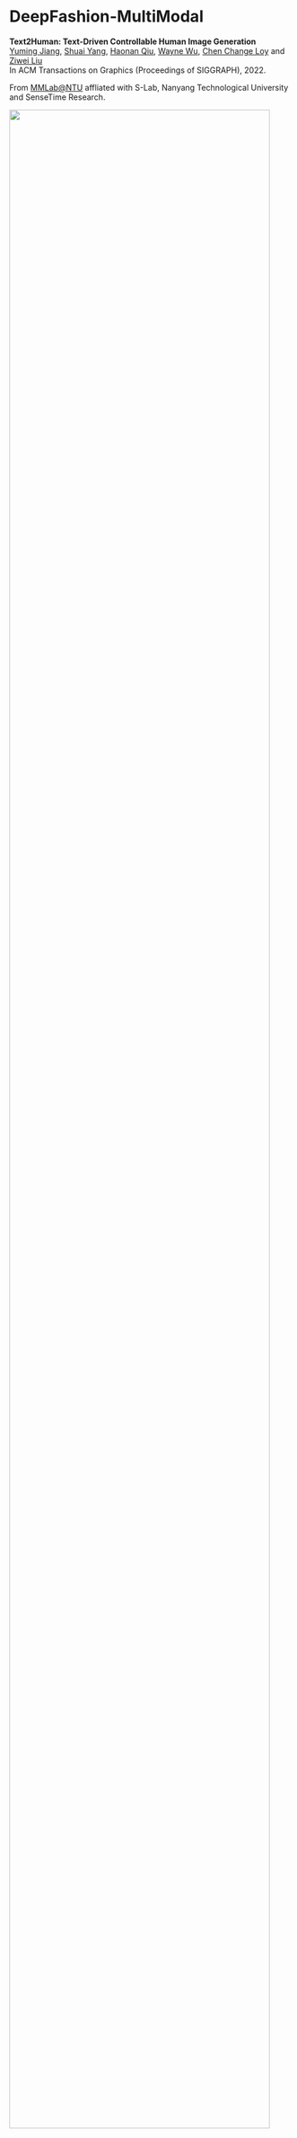 # DeepFashion-MultiModal

**Text2Human: Text-Driven Controllable Human Image Generation** </br>
[Yuming Jiang](https://yumingj.github.io/), [Shuai Yang](https://williamyang1991.github.io/), [Haonan Qiu](http://haonanqiu.com/), [Wayne Wu](https://dblp.org/pid/50/8731.html), [Chen Change Loy](https://www.mmlab-ntu.com/person/ccloy/) and [Ziwei Liu](https://liuziwei7.github.io/) </br>
In ACM Transactions on Graphics (Proceedings of SIGGRAPH), 2022.

From [MMLab@NTU](https://www.mmlab-ntu.com/index.html) affliated with S-Lab, Nanyang Technological University and SenseTime Research.

<img src="./assets/logo.png" width="96%">

[**[Project Page]**](https://yumingj.github.io/projects/Text2Human.html) | [**[Paper]**](https://arxiv.org/pdf/2205.15996.pdf) | [**[Code]**](https://github.com/yumingj/Text2Human) | [**[Demo Video]**](https://youtu.be/yKh4VORA_E0)

**DeepFashion-MultiModal** is a large-scale high-quality human dataset with rich multi-modal annotations. It has the following properties:
1. It contains 44,096 high-resolution human images, including 12,701 full body human images.
2. For each full body images, we **manually annotate** the human parsing labels of 24 classes.
3. For each full body images, we **manually annotate** the keypoints.
4. We extract DensePose for each human image.
5. Each image is **manually annotated** with attributes for both clothes shapes and textures.
6. We provide a textual description for each image.

<img src="./assets/dataset_overview.png" width="100%">

DeepFashion-MultiModal can be applied to text-driven human image generation, text-guided human image manipulation, skeleton-guided human image generation, human pose estimation, human image captioning, multi-modal learning for human images, human attribute recognition, human parsing prediction, and etc. The dataset is proposed in [Text2Human](https://github.com/yumingj/Text2Human).

## Download Links
You can download using the following links:

| Path | Size | Files | Format | Description
| :--- | :---- | ----: | :----: | :----------
| [DeepFashion-MultiModal](https://drive.google.com/drive/folders/1An2c_ZCkeGmhJg0zUjtZF46vyJgQwIr2?usp=sharing) | ~12 GB | - | | main folder
| &boxvr;&nbsp; [image](https://drive.google.com/file/d/1U2PljA7NE57jcSSzPs21ZurdIPXdYZtN/view?usp=sharing) | ~5.4 GB | 44,096 | JPG | images from DeepFashion of size 750&times;1101
| &boxvr;&nbsp; [parsing](https://drive.google.com/file/d/1r-5t-VgDaAQidZLVgWtguaG7DvMoyUv9/view?usp=sharing) | ~90 MB | 12,701 | PNG | manually annotated parsing labels
| &boxvr;&nbsp; [keypoints](https://drive.google.com/file/d/1ZXdOQI-d4zNhqRJdUEWSQvPwAtLdjovo/view?usp=sharing) | 956KB | 2 | TXT | manually annotated keypoints
| &boxvr;&nbsp; [DensePose](https://drive.google.com/file/d/14uyqBUDDcL1VLaXm7qmqghdcbkFuQa1s/view?usp=sharing) | ~5.6 GB | 44,096 | PNG | extracted DensePose
| &boxvr;&nbsp; [labels](https://drive.google.com/file/d/11WoM5ZFwWpVjrIvZajW0g8EmQCNKMAWH/view?usp=sharing) | 575KB | 3 | TXT | three texts for shape, fabric, and color annotations
| &boxvr;&nbsp; [textual descriptions](https://drive.google.com/file/d/1d1TRm8UMcQhZCb6HpPo8l3OPEin4Ztk2/view?usp=sharing) | ~11 MB | 1 | JSON | textual descriptions for each image

## Human Parsing Label
* Mask labels are defined as follows:

| Label list | | | |
| ------------ | ------------- | ------------ | ------------ |
| 0: 'background' | 1: 'top' | 2: 'outer' | 3: 'skirt' |
| 4: 'dress' | 5: 'pants' | 6: 'leggings' | 7: 'headwear' |
| 8: 'eyeglass' | 9: 'neckwear' | 10: 'belt' | 11: 'footwear' |
| 12: 'bag' | 13: 'hair' | 14: 'face' | 15: 'skin' |
| 16: 'ring' | 17: 'wrist wearing' | 18: 'socks' | 19: 'gloves' |
| 20: 'necklace' | 21: 'rompers' | 22: 'earrings' | 23: 'tie' |

* You can read the labels using the following code:

```python
from PIL import Image
import numpy as np

segm = Image.open(f)
segm = np.array(segm) # shape: [750, 1101]
```

## Keypoints
* For each human image, we provide 21 keypoints. The keypoints are defined as follows:

<img src="./assets/keypoints_definition.png" width="20%">

* The `keypoints_loc.txt` file contains the coordinates of the keypoints. The format is as follows:
```
<img name> <x_1> <y_1> <x_2> <y_1> ... <x_21> <y_21>
```
&ensp; If the keypoints are not present, the keypoint is (-1, -1).

* The `keypoints_vis.txt` file indicates the visibility of the keypoints. The format is as follows:
```
<img name> <v_1> <v_2> ... <v_21>
```
&ensp; If the keypoint is visible, the value is 0. If the keypoint is present but hidden by other parts, the value is 1. If the keypoint is not present, the value is 2.

## DensePose
* We extract DensePose using this [repo](https://github.com/facebookresearch/DensePose). Please refer to this repo for more details.

## Labels
### Shape Annotations
* The definitions of shape annotations:
```
  0. sleeve length: 0 sleeveless, 1 short-sleeve, 2 medium-sleeve, 3 long-sleeve, 4 not long-sleeve, 5 NA
  1. lower clothing length: 0 three-point, 1 medium short, 2 three-quarter, 3 long, 4 NA
  2. socks: 0 no, 1 socks, 2 leggings, 3 NA
  3. hat: 0 no, 1 yes, 2 NA
  4. glasses: 0 no, 1 eyeglasses, 2 sunglasses, 3 have a glasses in hand or clothes, 4 NA
  5. neckwear: 0 no, 1 yes, 2 NA
  6. wrist wearing: 0 no, 1 yes, 2 NA
  7. ring: 0 no, 1 yes, 2 NA
  8. waist accessories: 0 no, 1 belt, 2 have a clothing, 3 hidden, 4 NA
  9. neckline: 0 V-shape, 1 square, 2 round, 4 standing, 5 lapel, 6 suspenders, 7 NA
  10. outer clothing a cardigan?: 0 yes, 1 no, 2 NA
  11. upper clothing covering navel: 0 no, 1 yes, 2 NA

  Note: 'NA' means the relevant part is not visible.
```

* The format of shape annotations:
```
  <img_name> <shape_0> <shape_1> ... <shape_11>
```

### Fabric Annotations
* The definitions of fabric annotations:
```
  0 denim, 1 cotton, 2 leather, 3 furry, 4 knitted, 5 chiffon, 6 other, 7 NA

  Note: 'NA' means the relevant part is not visible.
```

* The format of fabric annotations:
```
  <img_name> <upper_fabric> <lower_fabric> <outer_fabric>
```

### Color Annotations
* The definitions of color annotations:
```
  0 floral, 1 graphic, 2 striped, 3 pure color, 4 lattice, 5 other, 6 color block, 7 NA

  Note: 'NA' means the relevant part is not visible.
```

* The format of color annotations:
```
  <img_name> <upper_color> <lower_color> <outer_color>
```

## Papers using our dataset
* (SIGGRAPH 2022) **Text2Human: Text-Driven Controllable Human Image Generation**, Yuming Jiang et al. [[Paper](https://arxiv.org/pdf/2205.15996.pdf)], [[Code](https://github.com/yumingj/Text2Human)]
* (arXiv 2022) **StyleGAN-Human: A Data-Centric Odyssey of Human Generation**, Jianglin Fu et al. [[Paper](https://arxiv.org/pdf/2204.11823.pdf)], [[Code](https://github.com/stylegan-human/StyleGAN-Human)], [[Project Page](https://stylegan-human.github.io/)]

## Related Datasets
* **CelebA-Dialog** ⇒ [[Website](http://mmlab.ie.cuhk.edu.hk/projects/CelebA/CelebA_Dialog.html)] </br>
CelebA-Dialog is a large-scale visual-language face dataset. It has two properties: </br>
(1) Facial images are annotated with **rich fine-grained labels**, which classify one attribute into multiple degrees according to its semantic meaning.</br>
(2) Accompanied with each image, there are **captions describing** the attributes and a **user request sample**.
  * **Detailed information (Images & Text Descriptions):**
    * Number of identities: 10,177
    * Number of images: 202,599
    * 5 fine-grained attributes annotations per image: Bangs, Eyeglasses, Beard, Smiling, and Age

* **DeepFashion** ⇒ [[Website](https://mmlab.ie.cuhk.edu.hk/projects/DeepFashion.html)] </br>
DeepFashion is a clothes database, which has several appealing properties: </br>
(1) DeepFashion contains over **800,000** diverse fashion images ranging from well-posed shop images to unconstrained consumer photos, constituting the largest visual fashion analysis database. </br>
(2) DeepFashion is annotated with rich information of clothing items. Each image in this dataset is labeled with **50** categories, **1,000** descriptive attributes, bounding box and clothing landmarks. </br>
(3) DeepFashion contains over **300,000** cross-pose/cross-domain image pairs.

## Agreement
* The DeepFashion-MultiModal dataset is available for non-commercial research purposes only.
* You agree not to reproduce, duplicate, copy, sell, trade, resell or exploit for any commercial purposes, any portion of the images and any portion of derived data.
* You agree not to further copy, publish or distribute any portion of the DeepFashion-MultiModal dataset. Except, for internal use at a single site within the same organization it is allowed to make copies of the dataset.

## Citation

If you find this dataset useful for your research and use it in your work, please consider cite the following papers:

```bibtex
@article{jiang2022text2human,
  title={Text2Human: Text-Driven Controllable Human Image Generation},
  author={Jiang, Yuming and Yang, Shuai and Qiu, Haonan and Wu, Wayne and Loy, Chen Change and Liu, Ziwei},
  journal={ACM Transactions on Graphics (TOG)},
  volume={41},
  number={4},
  articleno={162},
  pages={1--11},
  year={2022},
  publisher={ACM New York, NY, USA},
  doi={10.1145/3528223.3530104},
}

@inproceedings{liuLQWTcvpr16DeepFashion,
 author = {Liu, Ziwei and Luo, Ping and Qiu, Shi and Wang, Xiaogang and Tang, Xiaoou},
 title = {DeepFashion: Powering Robust Clothes Recognition and Retrieval with Rich Annotations},
 booktitle = {Proceedings of IEEE Conference on Computer Vision and Pattern Recognition (CVPR)},
 month = {June},
 year = {2016}
 }
```
